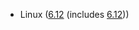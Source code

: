 - Linux ([6.12](https://lore.kernel.org/all/CAHk-=wgtGkHshfvaAe_O2ntnFBH3EprNk1juieLmjcF2HBwBgQ@mail.gmail.com/) (includes [6.12](https://kernelnewbies.org/Linux_6.12)))
